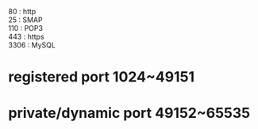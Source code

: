 80 : http <br>
25 : SMAP <br>
110 : POP3 <br>
443 : https <br>
3306 : MySQL <br>
# registered port 1024~49151
# private/dynamic port 49152~65535